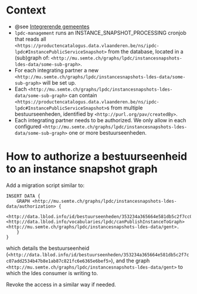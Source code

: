 # Context

- @see [Integrerende gemeentes](../integrerende-gemeentes.md)
- `lpdc-management` runs an INSTANCE_SNAPSHOT_PROCESSING cronjob that reads all `<https://productencatalogus.data.vlaanderen.be/ns/ipdc-lpdc#InstancePublicServiceSnapshot>` from the database, located in a (sub)graph of: `<http://mu.semte.ch/graphs/lpdc/instancesnapshots-ldes-data/some-sub-graph>`.
- For each integrating partner a new `<http://mu.semte.ch/graphs/lpdc/instancesnapshots-ldes-data/some-sub-graph>` will be set up.
- Each `<http://mu.semte.ch/graphs/lpdc/instancesnapshots-ldes-data/some-sub-graph>` can contain `<https://productencatalogus.data.vlaanderen.be/ns/ipdc-lpdc#InstancePublicServiceSnapshot>`s from multiple bestuurseenheden, identified by `<http://purl.org/pav/createdBy>`.
- Each integrating partner needs to be authorized. We only allow in each configured `<http://mu.semte.ch/graphs/lpdc/instancesnapshots-ldes-data/some-sub-graph>` one or more bestuurseenheden. 

# How to authorize a bestuurseenheid to an instance snapshot graph

Add a migration script similar to:

```sparql
INSERT DATA {
    GRAPH <http://mu.semte.ch/graphs/lpdc/instancesnapshots-ldes-data/authorization> {
        <http://data.lblod.info/id/bestuurseenheden/353234a365664e581db5c2f7cc07add2534b47b8e1ab87c821fc6e6365e6bef5> <http://data.lblod.info/vocabularies/lpdc/canPublishInstanceToGraph> <http://mu.semte.ch/graphs/lpdc/instancesnapshots-ldes-data/gent>.
    }
}
```

which details the bestuurseenheid (`<http://data.lblod.info/id/bestuurseenheden/353234a365664e581db5c2f7cc07add2534b47b8e1ab87c821fc6e6365e6bef5>`), and the graph `<http://mu.semte.ch/graphs/lpdc/instancesnapshots-ldes-data/gent>` to which the ldes consumer is writing to.

Revoke the access in a similar way if needed.

